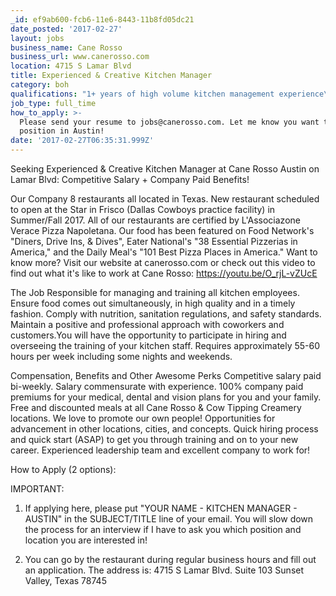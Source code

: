 ```yaml
---
_id: ef9ab600-fcb6-11e6-8443-11b8fd05dc21
date_posted: '2017-02-27'
layout: jobs
business_name: Cane Rosso
business_url: www.canerosso.com
location: 4715 S Lamar Blvd
title: Experienced & Creative Kitchen Manager
category: boh
qualifications: "1+ years of high volume kitchen management experience\r\n3+ years cooking experience, preferably some Italian cuisine and brunch experience too\r\nCreativity in the kitchen is a must! Ability to create specials, implement changes and train kitchen employees as needed\r\nWorks well with others and works well under pressure (our restaurants are busy).\r\nAvailability to work full time restaurant hours (including nights and weekends).\r\nExcellent understanding of various cooking methods, following recipes, use of ingredients, equipment and procedures. Accuracy and speed in executing assigned tasks.\r\nCulinary school diploma a plus but not required."
job_type: full_time
how_to_apply: >-
  Please send your resume to jobs@canerosso.com. Let me know you want the KM
  position in Austin!
date: '2017-02-27T06:35:31.999Z'
---
```

Seeking Experienced & Creative Kitchen Manager at Cane Rosso Austin on Lamar Blvd: Competitive Salary + Company Paid Benefits!

Our Company
8 restaurants all located in Texas. New restaurant scheduled to open at the Star in Frisco (Dallas Cowboys practice facility) in Summer/Fall 2017.
All of our restaurants are certified by L'Associazone Verace Pizza Napoletana.
Our food has been featured on Food Network's "Diners, Drive Ins, & Dives", Eater National's "38 Essential Pizzerias in America," and the Daily Meal's "101 Best Pizza Places in America."
Want to know more? Visit our website at canerosso.com or check out this video to find out what it's like to work at Cane Rosso: https://youtu.be/O_rjL-vZUcE

The Job
Responsible for managing and training all kitchen employees.
Ensure food comes out simultaneously, in high quality and in a timely fashion.
Comply with nutrition, sanitation regulations, and safety standards.
Maintain a positive and professional approach with coworkers and customers.You will have the opportunity to participate in hiring and overseeing the training of your kitchen staff.
Requires approximately 55-60 hours per week including some nights and weekends.

Compensation, Benefits and Other Awesome Perks
Competitive salary paid bi-weekly. Salary commensurate with experience.
100% company paid premiums for your medical, dental and vision plans for you and your family.
Free and discounted meals at all Cane Rosso & Cow Tipping Creamery locations.
We love to promote our own people! Opportunities for advancement in other locations, cities, and concepts.
Quick hiring process and quick start (ASAP) to get you through training and on to your new career.
Experienced leadership team and excellent company to work for!

How to Apply (2 options):

IMPORTANT: 
1. If applying here, please put "YOUR NAME - KITCHEN MANAGER - AUSTIN" in the SUBJECT/TITLE line of your email. You will slow down the process for an interview if I have to ask you which position and location you are interested in! 

2. You can go by the restaurant during regular business hours and fill out an application. The address is:
4715 S Lamar Blvd. Suite 103
Sunset Valley, Texas 78745
